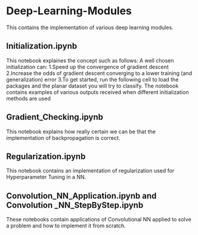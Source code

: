 # Deep-Learning-Modules
This contains the implementation of various deep learning modules.
## Initialization.ipynb 
This notebook explaines the concept such as follows:
  A well chosen initialization can:
  1.Speed up the convergence of gradient descent
  2.Increase the odds of gradient descent converging to a lower training (and generalization) error
  3.To get started, run the following cell to load the packages and the planar dataset you will try to classify.
 The notebook contains examples of various outputs received when different initialization methods are used
 
 ## Gradient_Checking.ipynb
  This notebook explains how really certain we can be that the implementation of backpropagation is correct. 
 
 ## Regularization.ipynb
 This notebook contains an implementation of regularization used for Hyperparameter Tuning in a NN.
 
 ## Convolution_NN_Application.ipynb and Convolution _NN_StepByStep.ipynb
 These notebooks contain applications of Convolutional NN applied to solve a problem and how to implement it from scratch.
